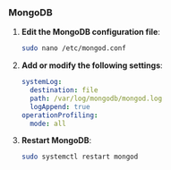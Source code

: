 ### MongoDB

1. **Edit the MongoDB configuration file**:
    ```bash
    sudo nano /etc/mongod.conf
    ```
   
2. **Add or modify the following settings**:
    ```yaml
    systemLog:
      destination: file
      path: /var/log/mongodb/mongod.log
      logAppend: true
    operationProfiling:
      mode: all
    ```

3. **Restart MongoDB**:
    ```bash
    sudo systemctl restart mongod
    ```
